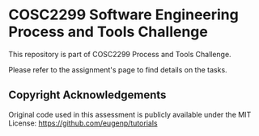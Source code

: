 # COSC2299 Software Engineering Process and Tools Challenge

This repository is part of COSC2299 Process and Tools Challenge.

Please refer to the assignment's page to find details on the tasks.


## Copyright Acknowledgements

Original code used in this assessment is publicly available under the MIT License: https://github.com/eugenp/tutorials



